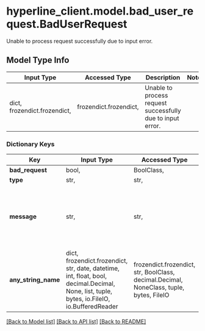 # hyperline_client.model.bad_user_request.BadUserRequest

Unable to process request successfully due to input error.

## Model Type Info
Input Type | Accessed Type | Description | Notes
------------ | ------------- | ------------- | -------------
dict, frozendict.frozendict,  | frozendict.frozendict,  | Unable to process request successfully due to input error. | 

### Dictionary Keys
Key | Input Type | Accessed Type | Description | Notes
------------ | ------------- | ------------- | ------------- | -------------
**bad_request** | bool,  | BoolClass,  |  | [optional] 
**type** | str,  | str,  |  | [optional] 
**message** | str,  | str,  | A human-readable explanation specific to this occurrence of the problem. | [optional] 
**any_string_name** | dict, frozendict.frozendict, str, date, datetime, int, float, bool, decimal.Decimal, None, list, tuple, bytes, io.FileIO, io.BufferedReader | frozendict.frozendict, str, BoolClass, decimal.Decimal, NoneClass, tuple, bytes, FileIO | any string name can be used but the value must be the correct type | [optional]

[[Back to Model list]](../../README.md#documentation-for-models) [[Back to API list]](../../README.md#documentation-for-api-endpoints) [[Back to README]](../../README.md)


